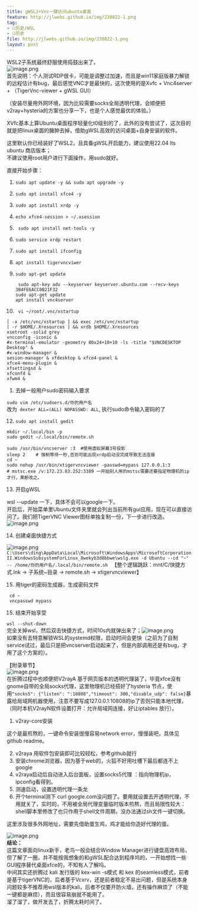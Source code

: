 ```yaml
---
title: gWSL2+Vnc一键访问ubuntu桌面
feature: http://jlwebs.github.io/img/230822-1.png
tag:
- 🤐历史/WSL
- 🤐历史
file: http://jlwebs.github.io/img/230822-1.png
layout: post
---
```


WSL2子系统最终舒服使用捣鼓出来了。<br />![image.png](http://jlwebs.github.io/img/230822-1.png)<br />首先说明：个人测试RDP很卡，可能是调整过加速，而且是win11家庭版暴力解锁的远程估计有bug，最后感觉VNC才是最快的，这次使用的是Xvfc + Vnc4server + （TigerVnc-viewer + gWSL GUI）

（安装尽量用外网环境，因为比较需要socks全局透明代理，会顺便把v2ray+hysteria的方案也分享一下，也是个人感觉最优的体验。）

XVfc基本上算Ubuntu桌面程序轻量化t0级别的了，此外的没有尝试了，这次目的就是把linux桌面的臃肿去掉，借助gWSL高效的访问桌面+自身安装的软件。

这里默认你已经装好了WSL2，且具备gWSL开启能力，建议使用22.04 lts ubuntu 商店版本；<br />不建议使用root用户进行下面操作，用sudo就好。

直接开始步骤：

1. ` sudo apt update -y && sudo apt upgrade -y `
2. ` sudo apt install xfce4 -y `
3.  ` sudo apt install xrdp -y `
4.  ` echo xfce4-session > ~/.xsession `
5.  ` sudo apt install net-tools -y`
6.  ` sudo service xrdp restart `
7.  ` sudo apt install ifconfig `
8.  ` apt install tigervncviwer `
9.  ` sudo apt-get update `

   	` sudo apt-key adv --keyserver keyserver.ubuntu.com --recv-keys 3B4FE6ACC0B21F32`<br />      	` sudo apt-get update `<br /> ` apt install vnc4server `

10.  ` vi ~/root/.vnc/xstartup`
```
[ -x /etc/vnc/xstartup ] && exec /etc/vnc/xstartup
[ -r $HOME/.Xresources ] && xrdb $HOME/.Xresources
xsetroot -solid grey
vncconfig -iconic &
#x-terminal-emulator -geometry 80x24+10+10 -ls -title "$VNCDESKTOP Desktop" &
#x-window-manager &
sesion-manager & xfdesktop & xfce4-panel &
xfce4-menu-plugin &
xfsettingsd &
xfconfd &
xfwm4 &
```

1.  去掉一般用户sudo密码输入要求

` sudo vim /etc/sudoers.d/你的用户名 `<br /> 改为` dexter ALL=(ALL) NOPASSWD: ALL`, 执行sudo命令输入密码的了

12. `sudo apt install gedit`

 `mkdir ~/.local/bin -p `<br /> `sudo gedit ~/.local/bin/remote.sh `
```
sudo /usr/bin/vncserver :3  #使用虚拟屏幕3号投影
sleep 2    # 强制等待一秒,否则可能出现xrdp启动没完成导致无法连接
cd ~
sudo nohup /usr/bin/xtigervncviewer -passwd=mypass 127.0.0.1:3 
# mstsc.exe /v:172.23.83.252:3389 一开始别人用的mstsc需要还要指定物理机的ip才行，果断改之。
```

13. 开启gWSL

wsl --update 一下，具体不会可以google一下。<br />开启后，开始菜单里Ubuntu文件夹里就会列出当前所有gui应用，现在可以直接访问了。我们把TigerVNC Viewer图标单独复制一份，下一步进行改造。<br />![image.png](http://jlwebs.github.io/img/230822-2.png)

14. 创建桌面快捷方式

![image.png](http://jlwebs.github.io/img/230822-3.png)<br />`C:\Users\ding\AppData\Local\Microsoft\WindowsApps\MicrosoftCorporationII.WindowsSubsystemForLinux_8wekyb3d8bbwe\wslg.exe -d Ubuntu --cd "~" -- /home/你的用户名/.local/bin/remote.sh ` 【整个逻辑跳跃：mnt/C/快捷方式.lnk  → 子系统~目录 → remote.sh → xtigervncviewer】

15. 用tiger的密码生成器，生成密码文件

` cd ~`<br />` vncpasswd mypass`

15. 结束开始享受

`wsl --shut-down`<br />完全关掉wsl，然后双击快捷方式，时间10s内就弹出来了；![image.png](http://jlwebs.github.io/img/230822-4.png)<br />如果没有去特意解锁WSL的systemd权限，启动时间会更快（之前为了自制service试过，最后只是把vncserver启动起来了，但是内部调用还是有bug，才用了这个方案的）。

【附录章节】 <br />![image.png](http://jlwebs.github.io/img/230822-5.png)<br />在折腾过程中也顺便把V2rayA 基于网页版本的透明代理装了，毕竟xfce没有gnome自带的全局socks代理，这里物理机已经搭好了hysteria 节点，使用`"socks5": {"listen": ":10808","timeout": 300,"disable_udp": false}`暴露给局域网机器使用，注意不要写成127.0.0.1:10808的ip了否则只能本地代理，（同时本机V2rayN软件设置打开：允许局域网连接，好让iptables 放行）。

1. v2ray-core安装

这个是最煎熬的，一键命令安装很慢容易network error，慢慢装吧，具体见github readme。

2. v2raya 用软件包安装即可比较轻松，参考github就行
3. 安装chrome浏览器，因为基于web的，火狐不好用吐槽下最后都连不上google
4. v2raya启动后自动进入后台面板，设置socks5代理 ：指向物理机ip，ipconfig看得到。
5. 测速启动，设置透明代理一条龙
6. 开个terminal测下 curl google.com没问题了。要用就设置去开透明代理，不用就关了，实时的，不用被全局代理变量临时版本煎熬，而且局限性较大：shell脚本里修改了也只作用于shell文件周期，没办法通过sh文件一键切换。

这里涉及很多外网地址，需要先借助蛋生鸡，鸡才能给你造好代理的蛋。

![image.png](http://jlwebs.github.io/img/230822-6.png)<br />**结论：**<br />这篇文章面向linux新手，老鸟一般会结合Window Manager进行键盘高效布局，但了解了一圈，并不能按我想象的和gWSL配合达到程序坞的，一开始想找一些GUI程序替代桌面xfce的，不知有人了解吗。<br />中间其实还折腾过 kali 发行版的 kex-win -s模式 和 kex 的seamless模式，前者是基于tigerVNC的，后者基于Vcxrv，还是前者稳定不易出问题，但是系统本身问题较多不推荐用wsl版本的kali，后者不仅要开防火墙，还有操作麻烦了（不能一键都是麻烦），而且很容易崩就不能用了。<br />溜了溜了，做开发去了，折腾太耗时间了。
